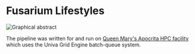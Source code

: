 # Fusarium Lifestyles
 
![Graphical abstract](https://github.com/Rowena-h/FusariumEndophytes/blob/main/pipeline.png)

The pipeline was written for and run on [Queen Mary's Apocrita HPC facility](http://doi.org/10.5281/zenodo.438045) which uses the Univa Grid Engine batch-queue system.
